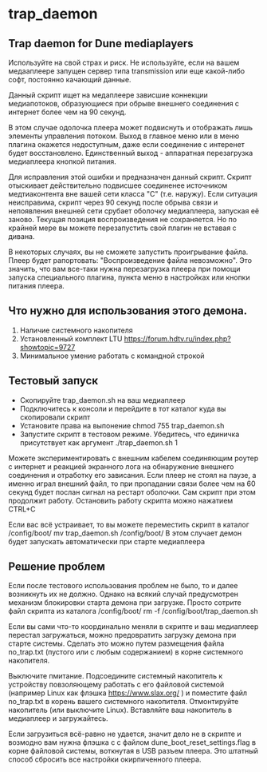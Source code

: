 # trap_daemon
## Trap daemon for Dune mediaplayers

  Используйте на свой страх и риск. 
  Не используйте, если на вашем медааплеере запущен сервер типа transmission 
  или еще какой-либо софт, постоянно качающий данные.
  
  Данный скрипт ищет на медаплеере зависшие коннекции медиапотоков, 
  образующиеся при обрыве внешнего соединения с интернет более чем на 90 секунд.
  
  В этом случае одолочка плеера может подвиснуть и отображать лишь элементы 
  управления потоком. Выход в главное меню или в меню плагина окажется недоступным,
  даже если соединение с интеренет будет восстановлено.
  Единственный выход - аппаратная перезагрузка медиаплеера кнопкой питания.
  
  Для исправления этой ошибки и предназначен данный скрипт. Скрипт отыскивает 
  действительно подвисшее соединенее источником медтиаконтента вне вашей сети 
  класса "C" (т.е. наружу). Если ситуация неисправима, скрипт через 90 секунд 
  после обрыва связи и непоявления внешней сети срубает оболочку медиаплеера, 
  запуская  её заново. Текущая позиция воспроизведения не сохраняется. 
  Но по крайней мере вы можете перезапустить свой плагин не вставая с дивана.
  
  В некоторых случаях, вы не сможете запустить проигрывание файла. Плеер будет 
  рапортовать: "Воспроизведение файла невозможно". Это значить, что вам все-таки 
  нужна перезагрузка плеера при помощи запуска специального плагина, пункта меню
  в настройках или кнопки питания плеера.
  
## Что нужно для использования этого демона.
  1. Наличие системного накопителя
  2. Установленный комплект LTU https://forum.hdtv.ru/index.php?showtopic=9727
  3. Минимальное умение работать с командной строкой

## Тестовый запуск
  - Скопируйте trap_daemon.sh на ваш медиаплеер
  - Подключитесь к консоли и перейдите в тот каталог куда вы скопировали скрипт
  - Установите права на выпонение
    chmod 755 trap_daemon.sh
  - Запустите скрипт в тестовом режиме. Убедитесь, что единичка присутствует как аргумент
    ./trap_daemon.sh 1
  
  Можете экспериментировать с внешним кабелем соединяющим роутер с интернет и 
  реакцией экранного лога на обнаружение внешнего соединения и отработку его зависания.
  Если плеер не стоял на паузе, а именно играл внешний файл, то при пропадании связи 
  более чем на 60 секунд будет послан сигнал на рестарт оболочки. 
  Сам скрипт при этом продолжит работу. Остановить работу скрипта можно нажатием CTRL+C
  
  Если вас всё устраивает, то вы можете переместить скрипт в каталог /config/boot/
    mv trap_daemon.sh /config/boot/
  В этом случает демон будет запускать автоматически при старте медиаплеера

## Решение проблем

  Если после тестового использования проблем не было, то и далее возникнуть их не должно.
  Однако на всякий случай предусмотрен механизм блокировки старта демона при загрузке.
  Просто сотрите файл скрипта из каталога /config/boot/
    rm -f /config/boot/trap_daemon.sh
    
  Если вы сами что-то координально меняли в скрипте и ваш медиаплеер перестал загружаться,
  можно предовратить загрузку демона при старте системы. Сделать это можно путем размещения 
  файла no_trap.txt (пустого или с любым содержанием) в корне системного накопителя.
  
  Выключите пмитание. Подсоедините системный накопитель к устройству повзоляющему работать
  с его файловой системой (например Linux как флэшка https://www.slax.org/ ) и поместите файл
  no_trap.txt в корень вашего системного накопителя. Отмонтируйте накопитель (или выключите Linux).
  Вставляйте ваш накопитель в медиаплеер и загружайтесь.
  
  Если загрузиться всё-равно не удается, значит дело не в скрипте и возмодно вам нужна флэшка с
  с файлом dune_boot_reset_settings.flag в корне файловой системы, воткнутая в USB разъем плеера.
  Это штатный способ сбросить все настройки окирпиченного плеера.
  
 
